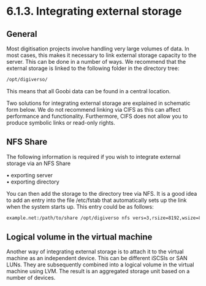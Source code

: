 # 6.1.3. Integrating external storage

## **General**

Most digitisation projects involve handling very large volumes of data. In most cases, this makes it necessary to link external storage capacity to the server. This can be done in a number of ways. We recommend that the external storage is linked to the following folder in the directory tree:

```bash
/opt/digiverso/
```

This means that all Goobi data can be found in a central location.

Two solutions for integrating external storage are explained in schematic form below. We do not recommend linking via CIFS as this can affect performance and functionality. Furthermore, CIFS does not allow you to produce symbolic links or read-only rights.

## **NFS Share**

The following information is required if you wish to integrate external storage via an NFS Share

• exporting server  
• exporting directory

You can then add the storage to the directory tree via NFS. It is a good idea to add an entry into the file /etc/fstab that automatically sets up the link when the system starts up. This entry could be as follows:

```bash
example.net:/path/to/share /opt/digiverso nfs vers=3,rsize=8192,wsize=8192,soft,intr,rw,auto 0 0
```

## **Logical volume in the virtual machine**

Another way of integrating external storage is to attach it to the virtual machine as an independent device. This can be different iSCSIs or SAN LUNs. They are subsequently combined into a logical volume in the virtual machine using LVM. The result is an aggregated storage unit based on a number of devices.

